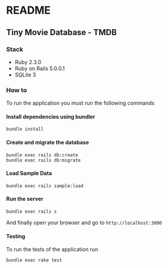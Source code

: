 # README

## Tiny Movie Database - TMDB

### Stack

* Ruby 2.3.0
* Ruby on Rails 5.0.0.1
* SQLite 3

### How to

To run the application you must run the following commands

#### Install dependencies using bundler

```
bundle install
```

#### Create and migrate the database

```
bundle exec rails db:create
bundle exec rails db:migrate
```

#### Load Sample Data

```
bundle exec rails sample:load
```

#### Run the server

```
bundle exec rails s
```

And finally open your browser and go to `http://localhost:3000`

#### Testing

To run the tests of the application run

```
bundle exec rake test
```